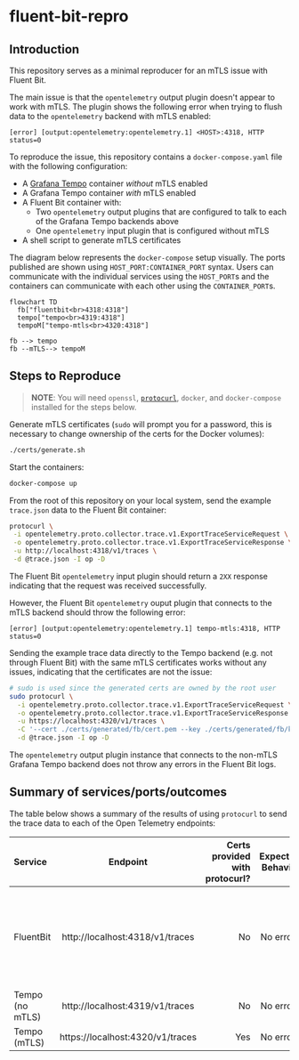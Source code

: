 # fluent-bit-repro

## Introduction

This repository serves as a minimal reproducer for an mTLS issue with Fluent Bit.

The main issue is that the `opentelemetry` output plugin doesn't appear to work with mTLS. The plugin shows the following error when trying to flush data to the `opentelemetry` backend with mTLS enabled:

```
[error] [output:opentelemetry:opentelemetry.1] <HOST>:4318, HTTP status=0
```

To reproduce the issue, this repository contains a `docker-compose.yaml` file with the following configuration:

- A [Grafana Tempo](https://github.com/grafana/tempo) container _without_ mTLS enabled
- A Grafana Tempo container _with_ mTLS enabled
- A Fluent Bit container with:
  - Two `opentelemetry` output plugins that are configured to talk to each of the Grafana Tempo backends above
  - One `opentelemetry` input plugin that is configured without mTLS
- A shell script to generate mTLS certificates

The diagram below represents the `docker-compose` setup visually.
The ports published are shown using `HOST_PORT:CONTAINER_PORT` syntax.
Users can communicate with the individual services using the `HOST_PORT`s and the containers can communicate with each other using the `CONTAINER_PORT`s.

```mermaid
flowchart TD
  fb["fluentbit<br>4318:4318"]
  tempo["tempo<br>4319:4318"]
  tempoM["tempo-mtls<br>4320:4318"]

fb --> tempo
fb --mTLS--> tempoM
```

## Steps to Reproduce

> **NOTE**: You will need `openssl`, [`protocurl`](https://github.com/qaware/protocurl), `docker`, and `docker-compose` installed for the steps below.

Generate mTLS certificates (`sudo` will prompt you for a password, this is necessary to change ownership of the certs for the Docker volumes):

```sh
./certs/generate.sh
```

Start the containers:

```sh
docker-compose up
```

From the root of this repository on your local system, send the example `trace.json` data to the Fluent Bit container:

```sh
protocurl \
 -i opentelemetry.proto.collector.trace.v1.ExportTraceServiceRequest \
 -o opentelemetry.proto.collector.trace.v1.ExportTraceServiceResponse \
 -u http://localhost:4318/v1/traces \
 -d @trace.json -I op -D
```

The Fluent Bit `opentelemetry` input plugin should return a `2XX` response indicating that the request was received successfully.

However, the Fluent Bit `opentelemetry` ouput plugin that connects to the mTLS backend should throw the following error:

```
[error] [output:opentelemetry:opentelemetry.1] tempo-mtls:4318, HTTP status=0
```

Sending the example trace data directly to the Tempo backend (e.g. not through Fluent Bit) with the same mTLS certificates works without any issues, indicating that the certificates are not the issue:

```sh
# sudo is used since the generated certs are owned by the root user
sudo protocurl \
  -i opentelemetry.proto.collector.trace.v1.ExportTraceServiceRequest \
  -o opentelemetry.proto.collector.trace.v1.ExportTraceServiceResponse \
  -u https://localhost:4320/v1/traces \
  -C '--cert ./certs/generated/fb/cert.pem --key ./certs/generated/fb/key.pem --cacert ./certs/generated/fb/ca.pem' \
  -d @trace.json -I op -D
```

The `opentelemetry` output plugin instance that connects to the non-mTLS Grafana Tempo backend does not throw any errors in the Fluent Bit logs.

## Summary of services/ports/outcomes

The table below shows a summary of the results of using `protocurl` to send the trace data to each of the Open Telemetry endpoints:

| Service         |             Endpoint             | Certs provided with protocurl? | Expected Behavior |                                                Actual Behavior                                                 |
| :-------------- | :------------------------------: | -----------------------------: | ----------------: | :------------------------------------------------------------------------------------------------------------: |
| FluentBit       | http://localhost:4318/v1/traces  |                             No |         No errors | `opentelemetry` input plugin accepts trace data successfully, but output plugin fails to flush to mTLS backend |
| Tempo (no mTLS) | http://localhost:4319/v1/traces  |                             No |         No errors |                                                   No errors                                                    |
| Tempo (mTLS)    | https://localhost:4320/v1/traces |                            Yes |         No errors |                                                   No errors                                                    |
